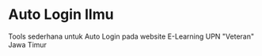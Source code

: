 # Auto Login Ilmu
Tools sederhana untuk Auto Login pada website E-Learning UPN "Veteran" Jawa Timur
